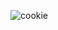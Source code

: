 ![cookie](https://user-images.githubusercontent.com/91914423/206911093-a528e9ad-24be-4a35-b342-b7c9f521783e.png)
